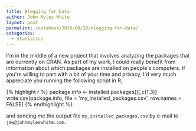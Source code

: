 ```yaml
---
title: Blegging for Data
author: John Myles White
layout: post
permalink: /notebook/2010/08/28/blegging-for-data/
categories:
  - Statistics
---
```


I'm in the middle of a new project that involves analyzing the packages that are currently on CRAN. As part of my work, I could really benefit from information about which packages are installed on people's computers. If you're willing to part with a bit of your time and privacy, I'd very much appreciate you running the following script in R,

{% highlight r %}
package.info <- installed.packages()[,c(1,3)]
write.csv(package.info,
          file = 'my_installed_packages.csv',
          row.names = FALSE)
{% endhighlight %}

and sending me the output file `my_installed_packages.csv` by e-mail to `jmw@johnmyleswhite.com`.
